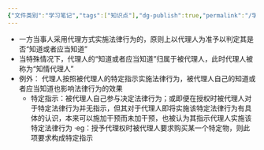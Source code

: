 ```yaml
---
{"文件类别":"学习笔记","tags":["知识点"],"dg-publish":true,"permalink":"/学习笔记/知识点cheese/知情归属规则/","dgPassFrontmatter":true}
---
```


- 一方当事人采用代理方式实施法律行为的，原则上以代理人为准予以判定其是否“知道或者应当知道”
- 当特殊情况下，代理人的“知道或者应当知道”归属于被代理人，此时代理人被称为“知情代理人”
- 例外： 代理人按照被代理人的特定指示实施法律行为，被代理人自己的知道或者应当知道也影响法律行为的效果
	- 特定指示：被代理人自己参与决定法律行为；或即便在授权时被代理人对于特定法律行为并无指示，但其对于代理人即将实施该特定法律行为有具体的认识，本来可以施加干预而未加干预，也被认为其指示代理人实施该特定法律行为
	·eg：授予代理权时被代理人要求购买某一个特定物，则此项要求构成特定指示
	